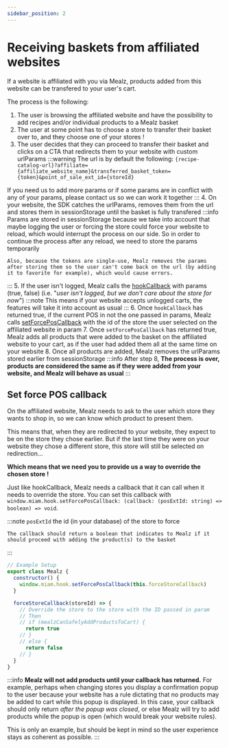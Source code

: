 ```yaml
---
sidebar_position: 2
---
```


# Receiving baskets from affiliated websites

If a website is affiliated with you via Mealz, products added from this website can be transfered to your user's cart.

The process is the following:
1. The user is browsing the affiliated website and have the possibility to add recipes and/or individual products to a Mealz basket
2. The user at some point has to choose a store to transfer their basket over to, and they choose one of your stores !
3. The user decides that they can proceed to transfer their basket and clicks on a CTA that redirects them to your website with custom urlParams 
:::warning
  The url is by default the following: `{recipe-catalog-url}?affiliate={affiliate_website_name}&transferred_basket_token={token}&point_of_sale_ext_id={storeId}`

  If you need us to add more params or if some params are in conflict with any of your params, please contact us so we can work it together
:::
4. On your website, the SDK catches the urlParams, removes them from the url and stores them in sessionStorage until the basket is fully transfered 
  :::info
    Params are stored in sessionStorage because we take into account that maybe logging the user or forcing the store could force your website to reload, which would interrupt the process on our side. So in order to continue the process after any reload, we need to store the params temporarily

    Also, because the tokens are single-use, Mealz removes the params after storing them so the user can't come back on the url (by adding it to favorite for example), which would cause errors.
  :::
5. If the user isn't logged, Mealz calls the [hookCallback](../set-up-and-usage/hooks) with params (true, false) (i.e. "*user isn't logged, but we don't care about the store for now*")
  :::note
    This means if your website accepts unlogged carts, the features will take it into account as usual
  :::
6. Once `hookCallback` has returned true, if the current POS in not the one passed in params, Mealz calls [setForcePosCallback](#set-force-pos-callback) with the id of the store the user selected on the affiliated website in param
7. Once `setForcePosCallback` has returned true, Mealz adds all products that were added to the basket on the affiliated website to your cart, as if the user had added them all at the same time on your website
8. Once all products are added, Mealz removes the urlParams stored earlier from sessionStorage
  :::info
    After step 8, **The process is over, products are considered the same as if they were added from your website, and Mealz will behave as usual**
  :::


## Set force POS callback

On the affiliated website, Mealz needs to ask to the user which store they wants to shop in, so we can know which product to present them.

This means that, when they are redirected to your website, they expect to be on the store they chose earlier. But if the last time they were on your website they chose a different store, this store will still be selected on redirection...

**Which means that we need you to provide us a way to override the chosen store !**

Just like hookCallback, Mealz needs a callback that it can call when it needs to override the store.
You can set this callback with `window.miam.hook.setForcePosCallback: (callback: (posExtId: string) => boolean) => void`.

  :::note
    `posExtId` the id (in your database) of the store to force

    The callback should return a boolean that indicates to Mealz if it should proceed with adding the product(s) to the basket
  :::

```javascript
// Example Setup
export class Mealz {
  constructor() {
    window.miam.hook.setForcePosCallback(this.forceStoreCallback)
  }

  forceStoreCallback(storeId) => {
    // Override the store to the store with the ID passed in param
    // Then
    // if (mealzCanSafelyAddProductsToCart) {
      return true
    // }
    // else {
      return false
    // }
  }
}
```
:::info
  **Mealz will not add products until your callback has returned.** For example, perhaps when changing stores you display a confirmation popup to the user because your website has a rule dictating that no products may be added to cart while this popup is displayed. In this case, your callback should only return *after the popup was closed*, or else Mealz will try to add products while the popup is open (which would break your website rules).

  This is only an example, but should be kept in mind so the user experience stays as coherent as possible.
:::